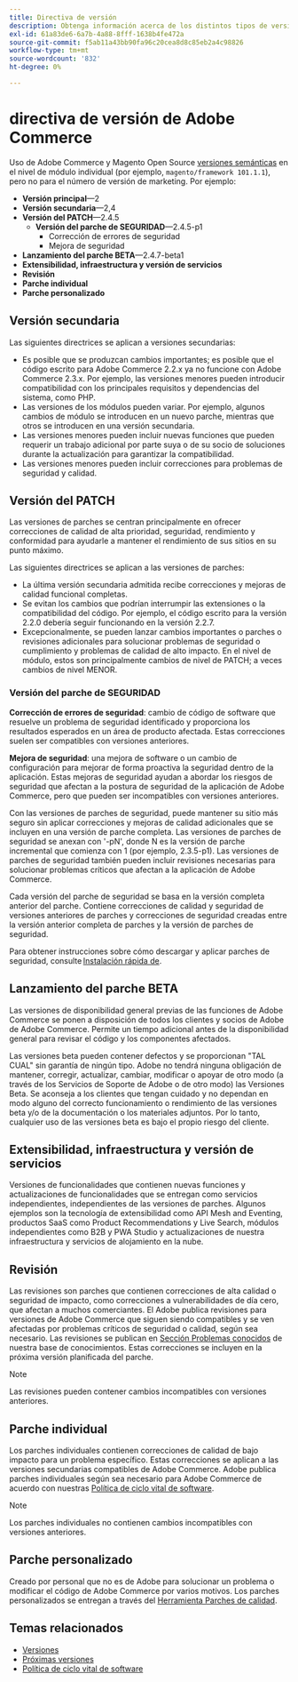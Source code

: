 ```yaml
---
title: Directiva de versión
description: Obtenga información acerca de los distintos tipos de versiones de Adobe Commerce, incluidos los parches menores, los parches, los parches de seguridad, las funciones, las revisiones, los parches individuales y los parches personalizados.
exl-id: 61a83de6-6a7b-4a88-8fff-1638b4fe472a
source-git-commit: f5ab11a43bb90fa96c20cea8d8c85eb2a4c98826
workflow-type: tm+mt
source-wordcount: '832'
ht-degree: 0%

---
```


# directiva de versión de Adobe Commerce

Uso de Adobe Commerce y Magento Open Source [versiones semánticas](https://semver.org/) en el nivel de módulo individual (por ejemplo, `magento/framework 101.1.1`), pero no para el número de versión de marketing. Por ejemplo:

- **Versión principal**—2
- **Versión secundaria**—2,4
- **Versión del PATCH**—2.4.5
   - **Versión del parche de SEGURIDAD**—2.4.5-p1
      - Corrección de errores de seguridad
      - Mejora de seguridad
- **Lanzamiento del parche BETA**—2.4.7-beta1
- **Extensibilidad, infraestructura y versión de servicios**
- **Revisión**
- **Parche individual**
- **Parche personalizado**

## Versión secundaria

Las siguientes directrices se aplican a versiones secundarias:

- Es posible que se produzcan cambios importantes; es posible que el código escrito para Adobe Commerce 2.2.x ya no funcione con Adobe Commerce 2.3.x. Por ejemplo, las versiones menores pueden introducir compatibilidad con los principales requisitos y dependencias del sistema, como PHP.
- Las versiones de los módulos pueden variar. Por ejemplo, algunos cambios de módulo se introducen en un nuevo parche, mientras que otros se introducen en una versión secundaria.
- Las versiones menores pueden incluir nuevas funciones que pueden requerir un trabajo adicional por parte suya o de su socio de soluciones durante la actualización para garantizar la compatibilidad.
- Las versiones menores pueden incluir correcciones para problemas de seguridad y calidad.

## Versión del PATCH

Las versiones de parches se centran principalmente en ofrecer correcciones de calidad de alta prioridad, seguridad, rendimiento y conformidad para ayudarle a mantener el rendimiento de sus sitios en su punto máximo.

Las siguientes directrices se aplican a las versiones de parches:

- La última versión secundaria admitida recibe correcciones y mejoras de calidad funcional completas.
- Se evitan los cambios que podrían interrumpir las extensiones o la compatibilidad del código. Por ejemplo, el código escrito para la versión 2.2.0 debería seguir funcionando en la versión 2.2.7.
- Excepcionalmente, se pueden lanzar cambios importantes o parches o revisiones adicionales para solucionar problemas de seguridad o cumplimiento y problemas de calidad de alto impacto. En el nivel de módulo, estos son principalmente cambios de nivel de PATCH; a veces cambios de nivel MENOR.

### Versión del parche de SEGURIDAD

**Corrección de errores de seguridad**: cambio de código de software que resuelve un problema de seguridad identificado y proporciona los resultados esperados en un área de producto afectada. Estas correcciones suelen ser compatibles con versiones anteriores.

**Mejora de seguridad**: una mejora de software o un cambio de configuración para mejorar de forma proactiva la seguridad dentro de la aplicación. Estas mejoras de seguridad ayudan a abordar los riesgos de seguridad que afectan a la postura de seguridad de la aplicación de Adobe Commerce, pero que pueden ser incompatibles con versiones anteriores.

Con las versiones de parches de seguridad, puede mantener su sitio más seguro sin aplicar correcciones y mejoras de calidad adicionales que se incluyen en una versión de parche completa. Las versiones de parches de seguridad se anexan con &#39;-pN&#39;, donde N es la versión de parche incremental que comienza con 1 (por ejemplo, 2.3.5-p1). Las versiones de parches de seguridad también pueden incluir revisiones necesarias para solucionar problemas críticos que afectan a la aplicación de Adobe Commerce.

Cada versión del parche de seguridad se basa en la versión completa anterior del parche. Contiene correcciones de calidad y seguridad de versiones anteriores de parches y correcciones de seguridad creadas entre la versión anterior completa de parches y la versión de parches de seguridad.

Para obtener instrucciones sobre cómo descargar y aplicar parches de seguridad, consulte [Instalación rápida de](../installation/composer.md#example---security-patch).

## Lanzamiento del parche BETA

Las versiones de disponibilidad general previas de las funciones de Adobe Commerce se ponen a disposición de todos los clientes y socios de Adobe de Adobe Commerce. Permite un tiempo adicional antes de la disponibilidad general para revisar el código y los componentes afectados.

Las versiones beta pueden contener defectos y se proporcionan &quot;TAL CUAL&quot; sin garantía de ningún tipo. Adobe no tendrá ninguna obligación de mantener, corregir, actualizar, cambiar, modificar o apoyar de otro modo (a través de los Servicios de Soporte de Adobe o de otro modo) las Versiones Beta. Se aconseja a los clientes que tengan cuidado y no dependan en modo alguno del correcto funcionamiento o rendimiento de las versiones beta y/o de la documentación o los materiales adjuntos. Por lo tanto, cualquier uso de las versiones beta es bajo el propio riesgo del cliente.

## Extensibilidad, infraestructura y versión de servicios

Versiones de funcionalidades que contienen nuevas funciones y actualizaciones de funcionalidades que se entregan como servicios independientes, independientes de las versiones de parches. Algunos ejemplos son la tecnología de extensibilidad como API Mesh and Eventing, productos SaaS como Product Recommendations y Live Search, módulos independientes como B2B y PWA Studio y actualizaciones de nuestra infraestructura y servicios de alojamiento en la nube.

## Revisión

Las revisiones son parches que contienen correcciones de alta calidad o seguridad de impacto, como correcciones a vulnerabilidades de día cero, que afectan a muchos comerciantes. El Adobe publica revisiones para versiones de Adobe Commerce que siguen siendo compatibles y se ven afectadas por problemas críticos de seguridad o calidad, según sea necesario. Las revisiones se publican en [Sección Problemas conocidos](https://support.magento.com/hc/en-us/sections/360003869892-Known-issues-patches-attached-) de nuestra base de conocimientos. Estas correcciones se incluyen en la próxima versión planificada del parche.

>[!NOTE]
>
>Las revisiones pueden contener cambios incompatibles con versiones anteriores.

## Parche individual

Los parches individuales contienen correcciones de calidad de bajo impacto para un problema específico. Estas correcciones se aplican a las versiones secundarias compatibles de Adobe Commerce. Adobe publica parches individuales según sea necesario para Adobe Commerce de acuerdo con nuestras [Política de ciclo vital de software](https://www.adobe.com/content/dam/cc/en/legal/terms/enterprise/pdfs/Adobe-Commerce-Software-Lifecycle-Policy.pdf).

>[!NOTE]
>
>Los parches individuales no contienen cambios incompatibles con versiones anteriores.

## Parche personalizado

Creado por personal que no es de Adobe para solucionar un problema o modificar el código de Adobe Commerce por varios motivos. Los parches personalizados se entregan a través del [Herramienta Parches de calidad](https://experienceleague.adobe.com/docs/commerce-operations/tools/quality-patches-tool/usage.html).

## Temas relacionados

- [Versiones](https://developer.adobe.com/commerce/php/development/versioning/)
- [Próximas versiones](schedule.md)
- [Política de ciclo vital de software](https://www.adobe.com/content/dam/cc/en/legal/terms/enterprise/pdfs/Adobe-Commerce-Software-Lifecycle-Policy.pdf)

